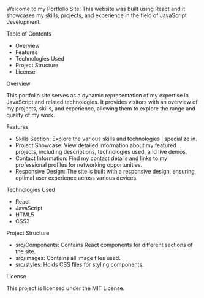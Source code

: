 Welcome to my Portfolio Site! This website was built using React and it showcases my skills, projects, and experience in the field of JavaScript development.

Table of Contents
- Overview
- Features
- Technologies Used
- Project Structure
- License
  
Overview

This portfolio site serves as a dynamic representation of my expertise in JavaScript and related technologies. It provides visitors with an overview of my projects, skills, and experience, allowing them to explore the range and quality of my work.

Features

- Skills Section: Explore the various skills and technologies I specialize in.
- Project Showcase: View detailed information about my featured projects, including descriptions, technologies used, and live demos.
- Contact Information: Find my contact details and links to my professional profiles for networking opportunities.
- Responsive Design: The site is built with a responsive design, ensuring optimal user experience across various devices.

Technologies Used

- React
- JavaScript
- HTML5
- CSS3

Project Structure

- src/Components: Contains React components for different sections of the site.
- src/images: Contains all image files used.
- src/styles: Holds CSS files for styling components.

License

This project is licensed under the MIT License.
